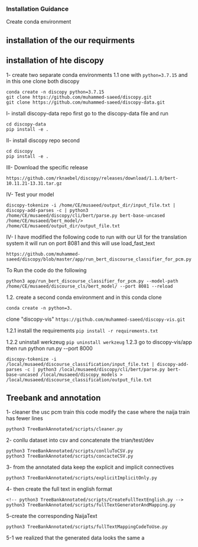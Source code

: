 ### Installation Guidance
Create conda environment


## installation of the our requirments


## installation of hte discopy

1- create two separate conda environments 
1.1 one with `python=3.7.15` and in this one clone both discopy 

```
conda create -n discopy python=3.7.15
git clone https://github.com/muhammed-saeed/discopy.git
git clone https://github.com/muhammed-saeed/discopy-data.git

```

I- install discopy-data repo first go to the discopy-data file and run

```
cd discopy-data
pip install -e .

```

II- install discopy repo second

```
cd discopy
pip install -e .

```

III- Download the specific release

`https://github.com/rknaebel/discopy/releases/download/1.1.0/bert-10.11.21-13.31.tar.gz`


IV- Test your model 

```
discopy-tokenize -i /home/CE/musaeed/output_dir/input_file.txt | discopy-add-parses -c | python3 /home/CE/musaeed/discopy/cli/bert/parse.py bert-base-uncased /home/CE/musaeed/bert_model/> /home/CE/musaeed/output_dir/output_file.txt
```
 IV- I have modified the following code to run  with our UI for the translation system it will run on port 8081 and this will use load_fast_text


```
https://github.com/muhammed-saeed/discopy/blob/master/app/run_bert_discourse_classifier_for_pcm.py
```
To Run the code do the following

```
python3 app/run_bert_discourse_classifier_for_pcm.py --model-path /home/CE/musaeed/discourse_cls/bert_model/ --port 8081 --reload

```
     

1.2. create a second conda environment and in this conda clone 

`conda create -n python=3.`

clone "discopy-vis" 
`https://github.com/muhammed-saeed/discopy-vis.git`

 
 1.2.1 install the requirements 
 `pip install -r requirements.txt `

1.2.2 uninstall werkzeug `pip uninstall werkzeug`
1.2.3 go to discopy-vis/app 
then run  python run.py --port 8000

```
discopy-tokenize -i /local/musaeed/discourse_classification/input_file.txt | discopy-add-parses -c | python3 /local/musaeed/discopy/cli/bert/parse.py bert-base-uncased /local/musaeed/discopy_models > /local/musaeed/discourse_classification/output_file.txt
```

## Treebank and annotation

1- cleaner the usc pcm train
this code modify the case where the naija train has fewer lines

```
python3 TreeBankAnnotated/scripts/cleaner.py

```
2- conllu dataset into csv and concatenate the trian/test/dev

```
python3 TreeBankAnnotated/scripts/conlluToCSV.py
python3 TreeBankAnnotated/scripts/concacteCSV.py
```

3- from the annotated data keep the explicit and implicit connectives


```
python3 TreeBankAnnotated/scripts/explicitImplicitOnly.py
```


4- then create the full text in english format

```
<!-- python3 TreeBankAnnotated/scripts/CreateFullTextEnglish.py -->
python3 TreeBankAnnotated/scripts/fullTextGeneratorAndMapping.py
```


5-create the corresponding NaijaText

```
python3 TreeBankAnnotated/scripts/fullTextMappingCodeToUse.py

```

5-1 we realized that the generated data looks the same a

```


```


